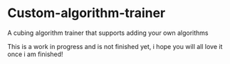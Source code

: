 # Custom-algorithm-trainer
A cubing algorithm trainer that supports adding your own algorithms

This is a work in progress and is not finished yet, i hope you will all love it once i am finished!
